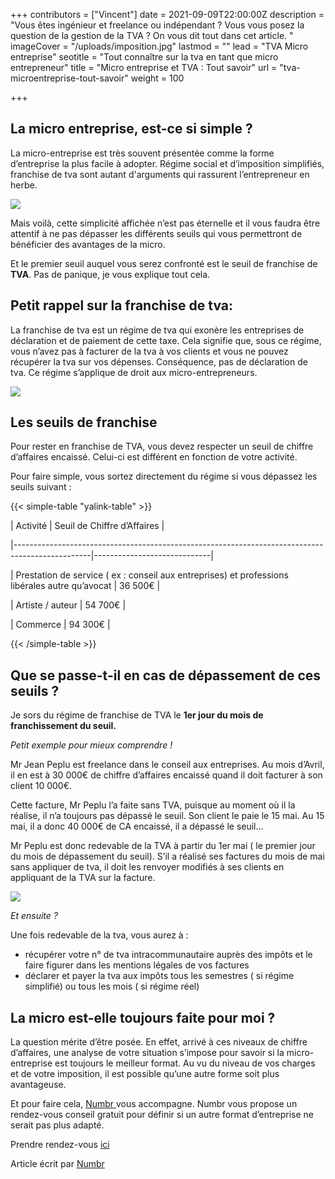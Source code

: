 +++
contributors = ["Vincent"]
date = 2021-09-09T22:00:00Z
description = "Vous êtes ingénieur et freelance ou indépendant ? Vous vous posez la question de la gestion de la TVA ? On vous dit tout dans cet article. "
imageCover = "/uploads/imposition.jpg"
lastmod = ""
lead = "TVA Micro entreprise"
seotitle = "Tout connaître sur la tva en tant que micro entrepreneur"
title = "Micro entreprise et TVA : Tout savoir"
url = "tva-microentreprise-tout-savoir"
weight = 100

+++
## La micro entreprise, est-ce si simple ?

La micro-entreprise est très souvent présentée comme la forme d’entreprise la plus facile à adopter. Régime social et d’imposition simplifiés, franchise de tva sont autant d'arguments qui rassurent l’entrepreneur en herbe.

![](/uploads/homme-assis-jambes-croisees.jpg)

Mais voilà, cette simplicité affichée n’est pas éternelle et il vous faudra être attentif à ne pas dépasser les différents seuils qui vous permettront de bénéficier des avantages de la micro.

Et le premier seuil auquel vous serez confronté est le seuil de franchise de **TVA**. Pas de panique, je vous explique tout cela.

## Petit rappel sur la franchise de tva:

La franchise de tva est un régime de tva qui exonère les entreprises de déclaration et de paiement de cette taxe. Cela signifie que, sous ce régime, vous n’avez pas à facturer de la tva à vos clients et vous ne pouvez récupérer la tva sur vos dépenses. Conséquence, pas de déclaration de tva. Ce régime s’applique de droit aux micro-entrepreneurs.

![](/uploads/pexels-ketut-subiyanto-4560150.jpg)

## Les seuils de franchise

Pour rester en franchise de TVA, vous devez respecter un seuil de chiffre d’affaires encaissé. Celui-ci est différent en fonction de votre activité.

Pour faire simple, vous sortez directement du régime si vous dépassez les seuils suivant :

{{< simple-table "yalink-table" >}}

| Activité                                                                                        | Seuil de Chiffre d’Affaires |

|-------------------------------------------------------------------------------------------------|-----------------------------|

| Prestation de service ( ex : conseil aux entreprises) et professions libérales autre qu’avocat  | 36 500€                     |

| Artiste / auteur                                                                                | 54 700€                     |

| Commerce                                                                                        | 94 300€                     |

{{< /simple-table >}}

## Que se passe-t-il en cas de dépassement de ces seuils ?

Je sors du régime de franchise de TVA le **1er jour du mois de franchissement du seuil.**

_Petit exemple pour mieux comprendre !_

Mr Jean Peplu est freelance dans le conseil aux entreprises. Au mois d’Avril, il en est à 30 000€ de chiffre d’affaires encaissé quand il doit facturer à son client 10 000€.

Cette facture, Mr Peplu l’a faite sans TVA, puisque au moment où il la réalise, il n’a toujours pas dépassé le seuil. Son client le paie le 15 mai. Au 15 mai, il a donc 40 000€ de CA encaissé, il a dépassé le seuil…

Mr Peplu est donc redevable de la TVA à partir du 1er mai ( le premier jour du mois de dépassement du seuil). S’il a réalisé ses factures du mois de mai sans appliquer de tva, il doit les renvoyer modifiés à ses clients en appliquant de la TVA sur la facture.

![](/uploads/facture.jpg)

_Et ensuite ?_

Une fois redevable de la tva, vous aurez à :

* récupérer votre n° de tva intracommunautaire auprès des impôts et le faire figurer dans les mentions légales de vos factures
* déclarer et payer la tva aux impôts tous les semestres ( si régime simplifié) ou tous les mois ( si régime réel)

## La micro est-elle toujours faite pour moi ?

La question mérite d’être posée. En effet, arrivé à ces niveaux de chiffre d’affaires, une analyse de votre situation s’impose pour savoir si la micro-entreprise est toujours le meilleur format. Au vu du niveau de vos charges et de votre imposition, il est possible qu’une autre forme soit plus avantageuse.

Et pour faire cela, [Numbr ]()vous accompagne. Numbr vous propose un rendez-vous conseil gratuit pour définir si un autre format d’entreprise ne serait pas plus adapté.

Prendre rendez-vous [ici](https://numbr.co/partenariats/)

Article écrit par [Numbr](https://numbr.co/ "Numbr")